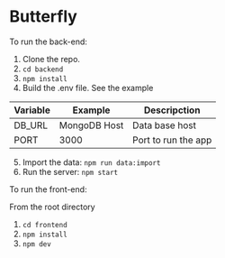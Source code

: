 # Butterfly

To run the back-end:
1. Clone the repo.
2. `` cd backend ``
3. ``npm install``
4. Build the .env file. See the example

| Variable | Example | Descripction |
| - | - | - |
| DB_URL | MongoDB Host | Data base host
| PORT | 3000 | Port to run the app

5. Import the data: ``npm run data:import``
6. Run the server: ``npm start``


To run the front-end: 

From the root directory
1. ``cd frontend``
2. ``npm install``
3. ``npm dev`` 




